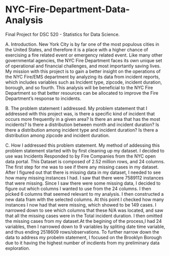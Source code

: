 # NYC-Fire-Department-Data-Analysis
Final Project for DSC 520 - Statistics for Data Science. 

A. Introduction.
New York City is by far one of the most populous cities in the United States, and therefore it is a place with a higher chance of exercising a fire related event or emergency related event. Like many other governmental agencies, the NYC Fire Department faces its own unique set of operational and financial challenges, and most importantly saving lives. My mission with this project is to gain a better insight on the operations of the NYC Fire/EMS department by analyzing its data from incident reports, which includes variables such as Incident type, zipcode, incident duration, borough, and so fourth. This analysis will be beneficial to the NYC Fire Department so that better resources can be allocated to improve the Fire Department’s response to incidents.

B. The problem statement I addressed.
My problem statement that I addressed with this project was, is there a specific kind of incident that occurs more frequently in a given area? Is there an area that has the most incidents? Is there a distribution between month and incident duration? Is there a distribution among incident type and incident duration? Is there a distribution among zipcode and incident duration.

C. How I addressed this problem statement.
My method of addessing this problem statement started with by first cleaning up my dataset. I decided to use was Incidents Responded to by Fire Companies from the NYC open data portal. This Dataset is composed of 2.52 million rows, and 24 columns. The first step for me was to see if there any missing cases in my dataset. After I figured out that there is missing data in my dataset, I needed to see how many missing instances I had. I saw that there were 7589112 instances that were missing. Since I saw there were some missing data, I decided to figure out which columns I wanted to use from the 24 columns. I then picked 6 columns that seemed relevant to my analysis. I then constructed a new data fram with the selected columns. At this point I checked how many instances I now had that were missing, which showed to be 149 cases. I narrowed down to see which columns that these N/A was located, and saw that all the missing cases were in the Total incident duration. I then omitted the missing cases from my dataset.At the begining of the process,I had 24 variables, then I narrowed down to 9 variables by spliting date time variable, and thus ending 2518609 rows/observations. To further narrow down the data to address my probelm statement, I focused on the Brooklyn Borough due to it having the highest number of incdients from my preliminary data exploration.

